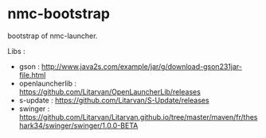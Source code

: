 # nmc-bootstrap
bootstrap of nmc-launcher.

Libs : 
- gson : http://www.java2s.com/example/jar/g/download-gson231jar-file.html
- openlauncherlib : https://github.com/Litarvan/OpenLauncherLib/releases
- s-update : https://github.com/Litarvan/S-Update/releases
- swinger : https://github.com/Litarvan/Litarvan.github.io/tree/master/maven/fr/theshark34/swinger/swinger/1.0.0-BETA
